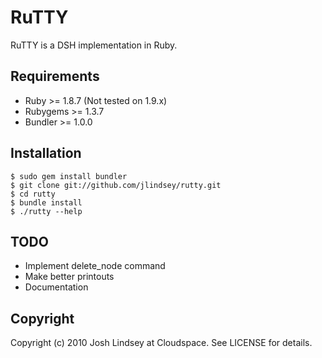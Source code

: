 RuTTY
=====

RuTTY is a DSH implementation in Ruby.

Requirements
------------

* Ruby >= 1.8.7 (Not tested on 1.9.x)
* Rubygems >= 1.3.7
* Bundler >= 1.0.0

Installation
------------

	$ sudo gem install bundler
	$ git clone git://github.com/jlindsey/rutty.git
	$ cd rutty
	$ bundle install
	$ ./rutty --help

TODO
----

* Implement delete_node command
* Make better printouts
* Documentation

Copyright
---------

Copyright (c) 2010 Josh Lindsey at Cloudspace. See LICENSE for details.